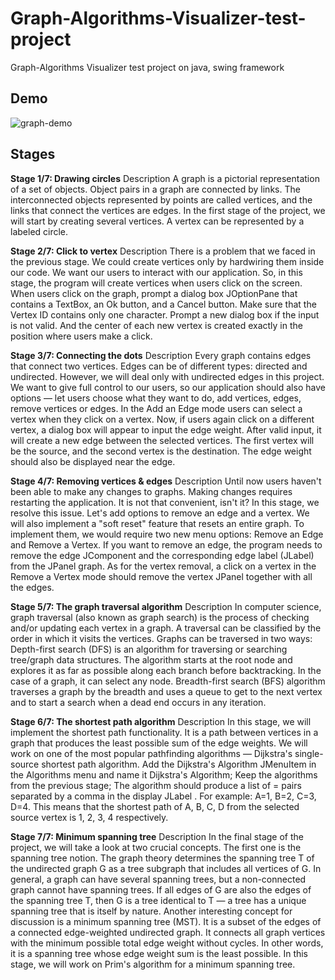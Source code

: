 # Graph-Algorithms-Visualizer-test-project
Graph-Algorithms Visualizer test project on java, swing framework

## Demo

![graph-demo](https://user-images.githubusercontent.com/71446610/183302612-5f8fd4d4-2022-4e20-9c21-2bef68a45c22.gif)

## Stages

**Stage 1/7: Drawing circles**
Description
A graph is a pictorial representation of a set of objects. Object pairs in a graph are connected by links. The interconnected objects represented by points are called vertices, and the links that connect the vertices are edges.
In the first stage of the project, we will start by creating several vertices. A vertex can be represented by a labeled circle.

**Stage 2/7: Click to vertex**
Description
There is a problem that we faced in the previous stage. We could create vertices only by hardwiring them inside our code. We want our users to interact with our application. So, in this stage, the program will create vertices when users click on the screen.
When users click on the graph, prompt a dialog box JOptionPane that contains a TextBox, an Ok button, and a Cancel button.
Make sure that the Vertex ID contains only one character. Prompt a new dialog box if the input is not valid. And the center of each new vertex is created exactly in the position where users make a click.

**Stage 3/7: Connecting the dots**
Description
Every graph contains edges that connect two vertices. Edges can be of different types: directed and undirected. However, we will deal only with undirected edges in this project.
We want to give full control to our users, so our application should also have options — let users choose what they want to do, add vertices, edges, remove vertices or edges.
In the Add an Edge mode users can select a vertex when they click on a vertex. Now, if users again click on a different vertex, a dialog box will appear to input the edge weight. After valid input, it will create a new edge between the selected vertices. The first vertex will be the source, and the second vertex is the destination. The edge weight should also be displayed near the edge.

**Stage 4/7: Removing vertices & edges**
Description
Until now users haven't been able to make any changes to graphs. Making changes requires restarting the application. It is not that convenient, isn't it? In this stage, we resolve this issue. Let's add options to remove an edge and a vertex. We will also implement a "soft reset" feature that resets an entire graph.
To implement them, we would require two new menu options: Remove an Edge and Remove a Vertex. If you want to remove an edge, the program needs to remove the edge JComponent and the corresponding edge label (JLabel) from the JPanel graph. As for the vertex removal, a click on a vertex in the Remove a Vertex mode should remove the vertex JPanel together with all the edges.

**Stage 5/7: The graph traversal algorithm**
Description
In computer science, graph traversal (also known as graph search) is the process of checking and/or updating each vertex in a graph. A traversal can be classified by the order in which it visits the vertices. Graphs can be traversed in two ways:
Depth-first search (DFS) is an algorithm for traversing or searching tree/graph data structures. The algorithm starts at the root node and explores it as far as possible along each branch before backtracking. In the case of a graph, it can select any node.
Breadth-first search (BFS) algorithm traverses a graph by the breadth and uses a queue to get to the next vertex and to start a search when a dead end occurs in any iteration.

**Stage 6/7: The shortest path algorithm**
Description
In this stage, we will implement the shortest path functionality. It is a path between vertices in a graph that produces the least possible sum of the edge weights. We will work on one of the most popular pathfinding algorithms — Dijkstra's single-source shortest path algorithm.
Add the Dijkstra's Algorithm JMenuItem in the Algorithms menu and name it Dijkstra's Algorithm;
Keep the algorithms from the previous stage;
The algorithm should produce a list of <Vertex>=<Cost> pairs separated by a comma in the display JLabel . For example: A=1, B=2, C=3, D=4. This means that the shortest path of A, B, C, D from the selected source vertex is 1, 2, 3, 4 respectively.

**Stage 7/7: Minimum spanning tree**
Description
In the final stage of the project, we will take a look at two crucial concepts. The first one is the spanning tree notion. The graph theory determines the spanning tree T of the undirected graph G as a tree subgraph that includes all vertices of G. In general, a graph can have several spanning trees, but a non-connected graph cannot have spanning trees. If all edges of G are also the edges of the spanning tree T, then G is a tree identical to T — a tree has a unique spanning tree that is itself by nature.
Another interesting concept for discussion is a minimum spanning tree (MST). It is a subset of the edges of a connected edge-weighted undirected graph. It connects all graph vertices with the minimum possible total edge weight without cycles. In other words, it is a spanning tree whose edge weight sum is the least possible.
In this stage, we will work on Prim's algorithm for a minimum spanning tree.
